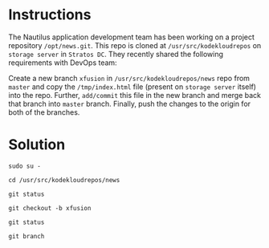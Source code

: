 # Instructions

The Nautilus application development team has been working on a project repository `/opt/news.git`. This repo is cloned at `/usr/src/kodekloudrepos` on `storage server` in `Stratos DC`.  They recently shared the following requirements with DevOps team:

Create a new branch `xfusion` in `/usr/src/kodekloudrepos/news` repo from `master` and copy the `/tmp/index.html` file (present on `storage server` itself) into the repo. Further, `add/commit` this file in the new branch and merge back that branch into `master` branch. Finally, push the changes to the origin for both of the branches.

# Solution

`sudo su -`

`cd /usr/src/kodekloudrepos/news`

`git status`

`git checkout -b xfusion`

`git status`

`git branch`
